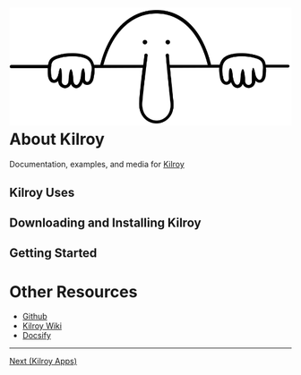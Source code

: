 # ![](images/kilroy.png ':size=64') About Kilroy

Documentation, examples, and media for [Kilroy](https://github.com/kilroy-tech/kilroy)

## Kilroy Uses

## Downloading and Installing Kilroy

## Getting Started

# Other Resources
 * [Github](https://github.com/kilroy-tech/kilroy)
 * [Kilroy Wiki](https://github.com/kilroy-tech/kilroy/wiki/Kilroy-Wiki)
 * [Docsify](https://docsify.js.org/#/?id=docsify)

---
[Next (Kilroy Apps)](apps) 